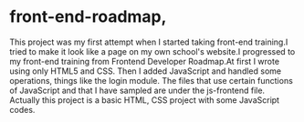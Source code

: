 # front-end-roadmap,
This project was my first attempt when I started taking front-end training.I tried to make it look like a page on my own school's website.I progressed to my front-end 
training from Frontend Developer Roadmap.At first I wrote using only HTML5 and CSS. Then I added JavaScript and handled some operations, things like the login module. 
The files that use certain functions of JavaScript and that I have sampled are under the js-frontend file. Actually this project is a basic HTML, CSS project with some
JavaScript codes.

